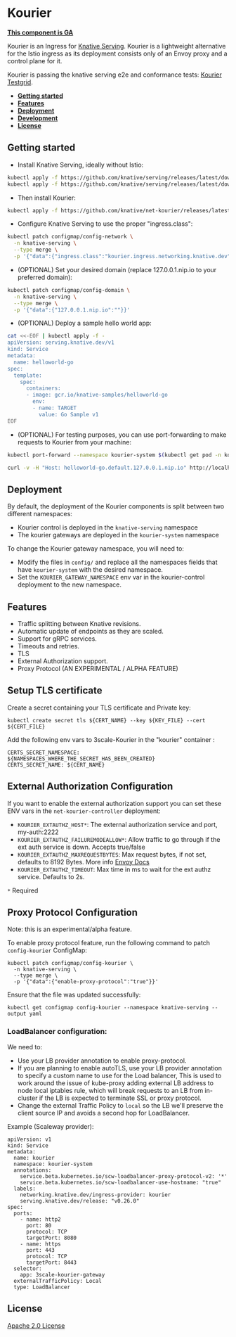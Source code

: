 # Kourier

**[This component is GA](https://github.com/knative/community/tree/main/mechanics/MATURITY-LEVELS.md)**

Kourier is an Ingress for [Knative Serving](https://knative.dev/). Kourier is a
lightweight alternative for the Istio ingress as its deployment consists only of
an Envoy proxy and a control plane for it.

Kourier is passing the knative serving e2e and conformance tests:
[Kourier Testgrid](https://testgrid.knative.dev/serving#kourier-stable).

- [**Getting started**](#getting-started)
- [**Features**](#features)
- [**Deployment**](#deployment)
- [**Development**](#development)
- [**License**](#license)

## Getting started

- Install Knative Serving, ideally without Istio:

```bash
kubectl apply -f https://github.com/knative/serving/releases/latest/download/serving-crds.yaml
kubectl apply -f https://github.com/knative/serving/releases/latest/download/serving-core.yaml
```

- Then install Kourier:

```bash
kubectl apply -f https://github.com/knative/net-kourier/releases/latest/download/kourier.yaml
```

- Configure Knative Serving to use the proper "ingress.class":

```bash
kubectl patch configmap/config-network \
  -n knative-serving \
  --type merge \
  -p '{"data":{"ingress.class":"kourier.ingress.networking.knative.dev"}}'
```

- (OPTIONAL) Set your desired domain (replace 127.0.0.1.nip.io to your preferred
  domain):

```bash
kubectl patch configmap/config-domain \
  -n knative-serving \
  --type merge \
  -p '{"data":{"127.0.0.1.nip.io":""}}'
```

- (OPTIONAL) Deploy a sample hello world app:

```bash
cat <<-EOF | kubectl apply -f -
apiVersion: serving.knative.dev/v1
kind: Service
metadata:
  name: helloworld-go
spec:
  template:
    spec:
      containers:
      - image: gcr.io/knative-samples/helloworld-go
        env:
        - name: TARGET
          value: Go Sample v1
EOF
```

- (OPTIONAL) For testing purposes, you can use port-forwarding to make requests
  to Kourier from your machine:

```bash
kubectl port-forward --namespace kourier-system $(kubectl get pod -n kourier-system -l "app=3scale-kourier-gateway" --output=jsonpath="{.items[0].metadata.name}") 8080:8080 19000:19000 8443:8443

curl -v -H "Host: helloworld-go.default.127.0.0.1.nip.io" http://localhost:8080
```

## Deployment

By default, the deployment of the Kourier components is split between two
different namespaces:

- Kourier control is deployed in the `knative-serving` namespace
- The kourier gateways are deployed in the `kourier-system` namespace

To change the Kourier gateway namespace, you will need to:

- Modify the files in `config/` and replace all the namespaces fields that have
  `kourier-system` with the desired namespace.
- Set the `KOURIER_GATEWAY_NAMESPACE` env var in the kourier-control deployment
  to the new namespace.

## Features

- Traffic splitting between Knative revisions.
- Automatic update of endpoints as they are scaled.
- Support for gRPC services.
- Timeouts and retries.
- TLS
- External Authorization support.
- Proxy Protocol (AN EXPERIMENTAL / ALPHA FEATURE)

## Setup TLS certificate

Create a secret containing your TLS certificate and Private key:

```
kubectl create secret tls ${CERT_NAME} --key ${KEY_FILE} --cert ${CERT_FILE}
```

Add the following env vars to 3scale-Kourier in the "kourier" container :

```
CERTS_SECRET_NAMESPACE: ${NAMESPACES_WHERE_THE_SECRET_HAS_BEEN_CREATED}
CERTS_SECRET_NAME: ${CERT_NAME}
```

## External Authorization Configuration

If you want to enable the external authorization support you can set these ENV
vars in the `net-kourier-controller` deployment:

- `KOURIER_EXTAUTHZ_HOST*`: The external authorization service and port,
  my-auth:2222
- `KOURIER_EXTAUTHZ_FAILUREMODEALLOW*`: Allow traffic to go through if the ext
  auth service is down. Accepts true/false
- `KOURIER_EXTAUTHZ_MAXREQUESTBYTES`: Max request bytes, if not set, defaults to
  8192 Bytes. More info
  [Envoy Docs](https://www.envoyproxy.io/docs/envoy/latest/api-v3/extensions/filters/http/ext_authz/v3/ext_authz.proto.html?highlight=max_request_bytes#extensions-filters-http-ext-authz-v3-buffersettings)
- `KOURIER_EXTAUTHZ_TIMEOUT`: Max time in ms to wait for the ext authz service.
  Defaults to 2s.

`*` Required

## Proxy Protocol Configuration 
Note: this is an experimental/alpha feature.

To enable proxy protocol feature, run the following command to patch `config-kourier` ConfigMap:
```
kubectl patch configmap/config-kourier \
  -n knative-serving \
  --type merge \
  -p '{"data":{"enable-proxy-protocol":"true"}}'
```
Ensure that the file was updated successfully:
```
kubectl get configmap config-kourier --namespace knative-serving --output yaml
```
### LoadBalancer configuration:

We need to:
- Use your LB provider annotation to enable proxy-protocol.
- If you are planning to enable autoTLS, use your LB provider annotation to specify a custom name to use for the Load balancer,
  This is used to work around the issue of kube-proxy adding external LB address to node local iptables rule, which will break requests to an LB from in-cluster if the LB is expected to terminate SSL or proxy protocol.
- Change the external Traffic Policy to `local` so the LB we'll preserve the client source IP and avoids a second hop for LoadBalancer.

Example (Scaleway provider):
```
apiVersion: v1
kind: Service
metadata:
  name: kourier
  namespace: kourier-system
  annotations:
    service.beta.kubernetes.io/scw-loadbalancer-proxy-protocol-v2: '*'
    service.beta.kubernetes.io/scw-loadbalancer-use-hostname: "true"
  labels:
    networking.knative.dev/ingress-provider: kourier
    serving.knative.dev/release: "v0.26.0"
spec:
  ports:
    - name: http2
      port: 80
      protocol: TCP
      targetPort: 8080
    - name: https
      port: 443
      protocol: TCP
      targetPort: 8443
  selector:
    app: 3scale-kourier-gateway
  externalTrafficPolicy: Local
  type: LoadBalancer
```

## License

[Apache 2.0 License](LICENSE)
